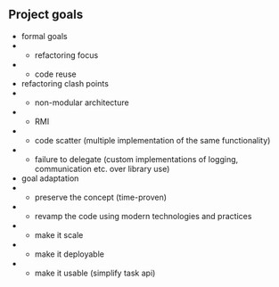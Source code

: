 ## Project goals
* formal goals
* * refactoring focus
* * code reuse
* refactoring clash points
* * non-modular architecture
* * RMI
* * code scatter (multiple implementation of the same functionality)
* * failure to delegate (custom implementations of logging, communication etc. over library use)
* goal adaptation
* * preserve the concept (time-proven)
* * revamp the code using modern technologies and practices
* * make it scale
* * make it deployable
* * make it usable (simplify task api)
